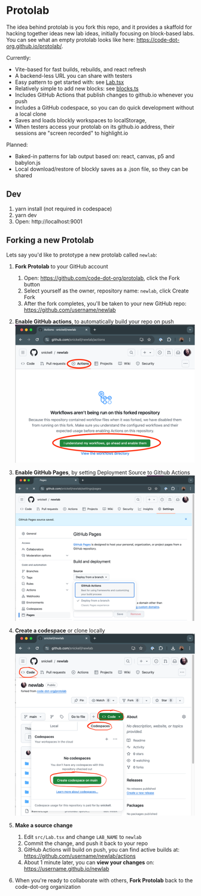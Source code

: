 # Protolab

The idea behind protolab is you fork this repo, and it provides a skaffold for
hacking together ideas new lab ideas, initially focusing on block-based labs. You can see what an
empty protolab looks like here: https://code-dot-org.github.io/protolab/.

Currently:
- Vite-based for fast builds, rebuilds, and react refresh
- A backend-less URL you can share with testers
- Easy pattern to get started with: see [Lab.tsx](./src/Lab.tsx)
- Relatively simple to add new blocks: see [blocks.ts](./src/blocks.ts)
- Includes GitHub Actions that publish changes to github.io whenever you push
- Includes a GitHub codespace, so you can do quick development without a local clone
- Saves and loads blockly workspaces to localStorage, 
- When testers access your protolab on its github.io address, their sessions are "screen recorded" to highlight.io

Planned:
- Baked-in patterns for lab output based on: react, canvas, p5 and babylon.js
- Local download/restore of blockly saves as a .json file, so they can be shared

## Dev

1. yarn install (not required in codespace)
1. yarn dev
1. Open: http://localhost:9001

## Forking a new Protolab

Lets say you'd like to prototype a new protolab called `newlab`:

1. **Fork Protolab** to your GitHub account
   1. Open: https://github.com/code-dot-org/protolab, click the Fork button
   1. Select yourself as the owner, repository name: `newlab`, click Create Fork
   1. After the fork completes, you'll be taken to your new GitHub repo: https://github.com/username/newlab

1. **Enable GitHub actions**, to automatically build your repo on push
  ![Enable Github Actions](./docs/img/enable-github-actions.png)

1. **Enable GitHub Pages**, by setting Deployment Source to Github Actions
  ![Enable Github Pages](./docs/img/enable-github-pages.png)

1. **Create a codespace** or clone locally
  ![Create Codespace](./docs/img/create-codespace.png)

1. **Make a source change**
   1. Edit `src/Lab.tsx` and change `LAB_NAME` to `newlab`
   1. Commit the change, and push it back to your repo
   1. GitHub Actions will build on push, you can find active builds at: https://github.com/username/newlab/actions
   1. About 1 minute later, you can **view your changes** on: https://username.github.io/newlab

1. When you're ready to collaborate with others, **Fork Protolab** back to the code-dot-org organization